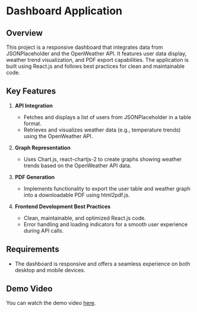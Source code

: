 # Dashboard Application

## Overview

This project is a responsive dashboard that integrates data from JSONPlaceholder and the OpenWeather API. It features user data display, weather trend visualization, and PDF export capabilities. The application is built using React.js and follows best practices for clean and maintainable code.


## Key Features

1. **API Integration**
   - Fetches and displays a list of users from JSONPlaceholder in a table format.
   - Retrieves and visualizes weather data (e.g., temperature trends) using the OpenWeather API.

2. **Graph Representation**
   - Uses Chart.js, react-chartjs-2 to create graphs showing weather trends based on the OpenWeather API data.

3. **PDF Generation**
   - Implements functionality to export the user table and weather graph into a downloadable PDF using html2pdf.js.

4. **Frontend Development Best Practices**
   - Clean, maintainable, and optimized React.js code.
   - Error handling and loading indicators for a smooth user experience during API calls.

## Requirements
- The dashboard is responsive and offers a seamless experience on both desktop and mobile devices.

## Demo Video

You can watch the demo video [here](public/assets/demo.mp4).

